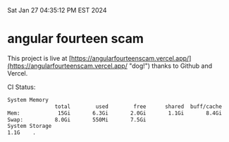Sat Jan 27 04:35:12 PM EST 2024

# angular fourteen scam


This project is live at [https://angularfourteenscam.vercel.app/](https://angularfourteenscam.vercel.app/ "dog!") thanks to Github and Vercel.

CI Status: 

```bash
System Memory
               total        used        free      shared  buff/cache   available
Mem:            15Gi       6.3Gi       2.0Gi       1.1Gi       8.4Gi       9.0Gi
Swap:          8.0Gi       550Mi       7.5Gi
System Storage
1.1G	.
```
```bash
